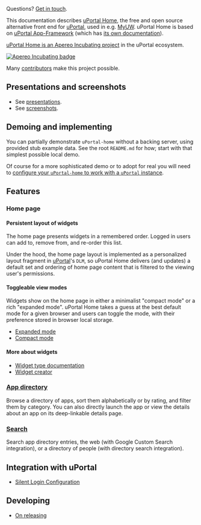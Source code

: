 Questions? [Get in touch][uportal-user@].

This documentation describes [uPortal Home](https://github.com/UW-Madison-DoIT/angularjs-portal), the free and open source alternative front end for [uPortal][], used in e.g. [MyUW](https://it.wisc.edu/services/myuw/). uPortal Home is based on [uPortal App-Framework](https://github.com/uPortal-Project/uportal-app-framework) (which has [its own documentation](http://uportal-project.github.io/uportal-app-framework/)).

[uPortal Home is an Apereo Incubating project](apereo-incubation.md) in the uPortal ecosystem.

[![Apereo Incubating badge](https://www.apereo.org/sites/default/files/Incubation%20Logos/incubating%20w%20logo%2015MAR17.png)](https://www.apereo.org/content/projects-currently-incubation)

Many [contributors](contributors.md) make this project possible.

## Presentations and screenshots

+ See [presentations](presentations.md).
+ See [screenshots](screenshots.md).

## Demoing and implementing

You can partially demonstrate `uPortal-home` without a backing server, using provided stub example data. See the root `README.md` for how; start with that simplest possible local demo.

Of course for a more sophisticated demo or to adopt for real you will need to [configure your `uPortal-home` to work with a `uPortal` instance](with-uportal.md).

## Features

### Home page

#### Persistent layout of widgets
The home page presents widgets in a remembered order. Logged in users can add to, remove from, and re-order this list.

Under the hood, the home page layout is implemented as a personalized layout fragment in [uPortal][]'s `DLM`, so uPortal Home delivers (and updates) a
default set and ordering of home page content that is filtered to the viewing user's permissions.

#### Toggleable view modes

Widgets show on the home page in either a minimalist "compact mode" or a rich "expanded mode". uPortal Home takes a guess at the best default mode for a given browser and users can toggle the mode, with their preference stored in browser local storage.

+ [Expanded mode](expanded.md)
+ [Compact mode](compact.md)

#### More about widgets

+ [Widget type documentation](http://uportal-project.github.io/uportal-app-framework/make-a-widget.html)
+ [Widget creator](https://my.wisc.edu/widget-creator/)

### [App directory](app-directory.md)

Browse a directory of apps, sort them alphabetically or by rating, and filter them by category. You can also directly launch the app or view the details about an app on its deep-linkable details page.

### [Search](search.md)

Search app directory entries, the web (with Google Custom Search integration), or a directory of people (with directory search integration).

## Integration with uPortal
+ [Silent Login Configuration](silent-login.md)

## Developing

+ [On releasing](releasing.md)


[uPortal]: http://jasig.github.io/uPortal/
[uportal-user@]: https://groups.google.com/a/apereo.org/forum/#!forum/uportal-user
